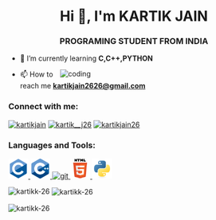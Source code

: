 <h1 align="center">Hi 👋, I'm KARTIK JAIN</h1>
<h3 align="center">PROGRAMING STUDENT FROM INDIA</h3>

- 🌱 I’m currently learning **C,C++,PYTHON**
<img align="right" alt="coding" width="400" src="https://cdn.dribbble.com/users/926537/screenshots/4502924/python-2.gif">

- 📫 How to reach me **kartikjain2626@gmail.com**

<h3 align="left">Connect with me:</h3>
<p align="left">
<a href="https://linkedin.com/in/kartikjain" target="blank"><img align="center" src="https://raw.githubusercontent.com/rahuldkjain/github-profile-readme-generator/master/src/images/icons/Social/linked-in-alt.svg" alt="kartikjain" height="30" width="40" /></a>
<a href="https://instagram.com/kartik__j26" target="blank"><img align="center" src="https://raw.githubusercontent.com/rahuldkjain/github-profile-readme-generator/master/src/images/icons/Social/instagram.svg" alt="kartik__j26" height="30" width="40" /></a>
<a href="https://www.codechef.com/users/kartikjain26" target="blank"><img align="center" src="https://cdn.jsdelivr.net/npm/simple-icons@3.1.0/icons/codechef.svg" alt="kartikjain26" height="30" width="40" /></a>
</p>

<h3 align="left">Languages and Tools:</h3>
<p align="left"> <a href="https://www.cprogramming.com/" target="_blank" rel="noreferrer"> <img src="https://raw.githubusercontent.com/devicons/devicon/master/icons/c/c-original.svg" alt="c" width="40" height="40"/> </a> <a href="https://www.w3schools.com/cpp/" target="_blank" rel="noreferrer"> <img src="https://raw.githubusercontent.com/devicons/devicon/master/icons/cplusplus/cplusplus-original.svg" alt="cplusplus" width="40" height="40"/> </a> <a href="https://git-scm.com/" target="_blank" rel="noreferrer"> <img src="https://www.vectorlogo.zone/logos/git-scm/git-scm-icon.svg" alt="git" width="40" height="40"/> </a> <a href="https://www.w3.org/html/" target="_blank" rel="noreferrer"> <img src="https://raw.githubusercontent.com/devicons/devicon/master/icons/html5/html5-original-wordmark.svg" alt="html5" width="40" height="40"/> </a> <a href="https://www.python.org" target="_blank" rel="noreferrer"> <img src="https://raw.githubusercontent.com/devicons/devicon/master/icons/python/python-original.svg" alt="python" width="40" height="40"/> </a> </p>

<p><img align="left" src="https://github-readme-stats.vercel.app/api/top-langs?username=kartikk-26&show_icons=true&locale=en&layout=compact" alt="kartikk-26" /></p>

<p>&nbsp;<img align="center" src="https://github-readme-stats.vercel.app/api?username=kartikk-26&show_icons=true&locale=en" alt="kartikk-26" /></p>

<p><img align="center" src="https://github-readme-streak-stats.herokuapp.com/?user=kartikk-26&" alt="kartikk-26" /></p>
